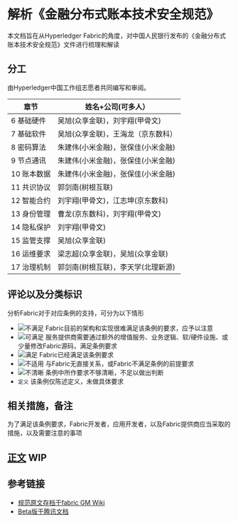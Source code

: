 # 解析《金融分布式账本技术安全规范》

本文档旨在从Hyperledger Fabric的角度，对中国人民银行发布的《金融分布式账本技术安全规范》文件进行梳理和解读


## 分工
由Hyperledger中国工作组志愿者共同编写和审阅。

| 章节      | 姓名+公司(可多人）                |
|---------|---------------------------|
| 6 基础硬件  | 吴旭(众享金联)，刘宇翔(甲骨文)  |
| 7 基础软件  | 吴旭(众享金联)，王海龙（京东数科）        |
| 8 密码算法  | 朱建伟(小米金融)，张保佳(小米金融)       |
| 9 节点通讯  | 朱建伟(小米金融)，张保佳(小米金融)       |
| 10 账本数据 | 朱建伟(小米金融)，张保佳(小米金融)       |
| 11 共识协议 | 郭剑南(树根互联)                 |
| 12 智能合约 | 刘宇翔(甲骨文)，江志坤(京东数科) |
| 13 身份管理 | 曹龙(京东数科)，刘宇翔(甲骨文)  |
| 14 隐私保护 | 刘宇翔(甲骨文)           |
| 15 监管支撑 | 吴旭(众享金联)                  |
| 16 运维要求 | 梁志超(众享金联)，吴旭(众享金联)        |
| 17 治理机制 | 郭剑南(树根互联)，李天学(北理新源)       |


## 评论以及分类标识
分析Fabric对于对应条例的支持，可分为以下情形
- ![不满足](https://img.shields.io/badge/-%E4%B8%8D%E6%BB%A1%E8%B6%B3-critical) Fabric目前的架构和实现很难满足该条例的要求，应予以注意
- ![可满足](https://img.shields.io/badge/-%E5%8F%AF%E6%BB%A1%E8%B6%B3-yellow)  服务提供商需要通过额外的增值服务、业务逻辑、软/硬件设施、或少量修改Fabric源码，满足条例要求
- ![满足](https://img.shields.io/badge/-%E6%BB%A1%E8%B6%B3-brightgreen) Fabric已经满足该条例要求
- ![不适用](https://img.shields.io/badge/-%E4%B8%8D%E9%80%82%E7%94%A8-lightgrey)  与Fabric无直接关系，或Fabric不满足条例的前提要求
- ![不清晰](https://img.shields.io/badge/-%E4%B8%8D%E6%B8%85%E6%99%B0-blue)  条例中所作要求不够清晰，不足以做出判断
- `定义`  该条例仅陈述定义，未做具体要求

## 相关措施，备注
为了满足该条例要求，Fabric开发者，应用开发者，以及Fabric提供商应当采取的措施，以及需要注意的事项

## [正文](main-body.md) WIP
                                                               

## 参考链接
- [规范原文存档于fabric GM Wiki](https://github.com/Hyperledger-TWGC/fabric-gm-wiki/blob/master/%E5%8F%82%E8%80%83%E6%A0%87%E5%87%86/%E9%87%91%E8%9E%8D%E5%88%86%E5%B8%83%E5%BC%8F%E8%B4%A6%E6%9C%AC%E6%8A%80%E6%9C%AF%E5%AE%89%E5%85%A8%E8%A7%84%E8%8C%83.pdf)
- [Beta版于腾讯文档](https://docs.qq.com/doc/DV1VMenFiQXBpeFZK?_t=1613374668034)
